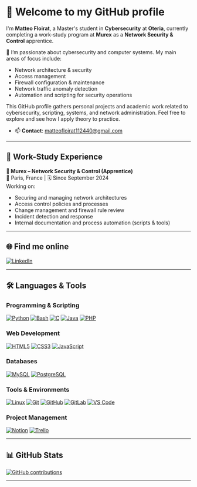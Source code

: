 # 👋 Welcome to my GitHub profile

I'm **Matteo Floirat**, a Master's student in **Cybersecurity** at **Oteria**, currently completing a work-study program at **Murex** as a **Network Security & Control** apprentice.

🔐 I’m passionate about cybersecurity and computer systems. My main areas of focus include:

- Network architecture & security
- Access management
- Firewall configuration & maintenance
- Network traffic anomaly detection
- Automation and scripting for security operations

This GitHub profile gathers personal projects and academic work related to cybersecurity, scripting, systems, and network administration. Feel free to explore and see how I apply theory to practice.

- 📫 **Contact**: [matteofloirat112440@gmail.com](mailto:matteofloirat112440@gmail.com)

---

## 💼 Work-Study Experience

**🔹 Murex – Network Security & Control (Apprentice)**  
📍 Paris, France | 🗓️ Since September 2024  
Working on:

- Securing and managing network architectures
- Access control policies and processes
- Change management and firewall rule review
- Incident detection and response
- Internal documentation and process automation (scripts & tools)

---

## 🌐 Find me online

[![LinkedIn](https://img.shields.io/badge/-LinkedIn-000?&logo=LinkedIn&logoColor=0A66C2)](https://www.linkedin.com/in/floiratmatteo/)

---

## 🛠️ Languages & Tools

### Programming & Scripting
[![Python](https://img.shields.io/badge/Python-000?&logo=python&logoColor=14354C)](https://www.python.org/)
[![Bash](https://img.shields.io/badge/Bash-000?&logo=gnu-bash&logoColor=white)](https://www.gnu.org/software/bash/)
[![C](https://img.shields.io/badge/C-000?&logo=c&logoColor=00599C)](https://learn.microsoft.com/fr-fr/cpp/c-language/?view=msvc-170)
[![Java](https://img.shields.io/badge/Java-000?&logo=openjdk&logoColor=ED8B00)](https://docs.oracle.com/en/java/)
[![PHP](https://img.shields.io/badge/-PHP-000?&logo=PHP&logoColor=777BB4)](https://www.php.net)

### Web Development
[![HTML5](https://img.shields.io/badge/-HTML5-000?&logo=HTML5&logoColor=E34F26)](https://www.w3.org/html/)
[![CSS3](https://img.shields.io/badge/-CSS3-000?&logo=CSS3&logoColor=1572B6)](https://developer.mozilla.org/fr/docs/Web/CSS)
[![JavaScript](https://img.shields.io/badge/-JavaScript-000?&logo=JavaScript&logoColor=F7DF1E)](https://developer.mozilla.org/en-US/docs/Web/JavaScript)

### Databases
[![MySQL](https://img.shields.io/badge/-MySQL-000?&logo=MySQL&logoColor=4479A1)](https://www.mysql.com/)
[![PostgreSQL](https://img.shields.io/badge/-PostgreSQL-000?&logo=PostgreSQL&logoColor=4169E1)](https://www.postgresql.org)

### Tools & Environments
[![Linux](https://img.shields.io/badge/-Linux-000?&logo=Linux&logoColor=FCC624)](https://www.linux.org/)
[![Git](https://img.shields.io/badge/-Git-000?&logo=Git&logoColor=F05032)](https://git-scm.com/)
[![GitHub](https://img.shields.io/badge/-GitHub-000?&logo=GitHub&logoColor=FFF)](https://www.github.com/)
[![GitLab](https://img.shields.io/badge/-GitLab-000?&logo=GitLab&logoColor=FC6D26)](https://www.gitlab.com/)
[![VS Code](https://img.shields.io/badge/VS_Code-000?&logo=visual%20studio%20code&logoColor=0078D4)](https://code.visualstudio.com/)

### Project Management
[![Notion](https://img.shields.io/badge/Notion-000?&logo=notion&logoColor=white)](https://www.notion.so/)
[![Trello](https://img.shields.io/badge/Trello-000?&logo=trello&logoColor=0052CC)](https://trello.com/)

---

## 📊 GitHub Stats

[![GitHub contributions](https://github-readme-stats.vercel.app/api?username=mattft0&count_private=true&show_icons=true&theme=dark)](https://github.com/mattft0/github-readme-stats)

---

